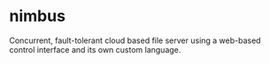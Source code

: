 # nimbus
Concurrent, fault-tolerant cloud based file server using a web-based control interface and its own custom language.
